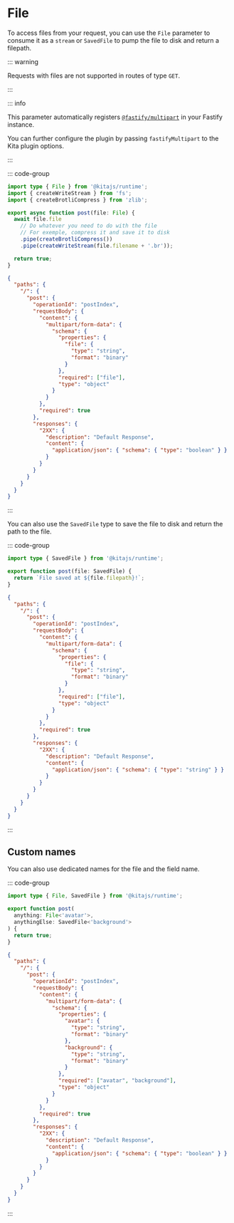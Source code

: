 # File

To access files from your request, you can use the `File` parameter to consume
it as a `stream` or `SavedFile` to pump the file to disk and return a filepath.

::: warning

Requests with files are not supported in routes of type `GET`.

:::

::: info

This parameter automatically registers
[`@fastify/multipart`](https://github.com/fastify/fastify-multipart) in your
Fastify instance.

You can further configure the plugin by passing `fastifyMultipart` to the Kita
plugin options.

:::

::: code-group

```ts {5,15} [src/routes/index.ts]
import type { File } from '@kitajs/runtime';
import { createWriteStream } from 'fs';
import { createBrotliCompress } from 'zlib';

export async function post(file: File) {
  await file.file
    // Do whatever you need to do with the file
    // For exemple, compress it and save it to disk
    .pipe(createBrotliCompress())
    .pipe(createWriteStream(file.filename + '.br'));

  return true;
}
```

```json [Route Schema]
{
  "paths": {
    "/": {
      "post": {
        "operationId": "postIndex",
        "requestBody": {
          "content": {
            "multipart/form-data": {
              "schema": {
                "properties": {
                  "file": {
                    "type": "string",
                    "format": "binary"
                  }
                },
                "required": ["file"],
                "type": "object"
              }
            }
          },
          "required": true
        },
        "responses": {
          "2XX": {
            "description": "Default Response",
            "content": {
              "application/json": { "schema": { "type": "boolean" } }
            }
          }
        }
      }
    }
  }
}
```

:::

You can also use the `SavedFile` type to save the file to disk and return the
path to the file.

::: code-group

```ts {3} [src/routes/index.ts]
import type { SavedFile } from '@kitajs/runtime';

export function post(file: SavedFile) {
  return `File saved at ${file.filepath}!`;
}
```

```json [Route Schema]
{
  "paths": {
    "/": {
      "post": {
        "operationId": "postIndex",
        "requestBody": {
          "content": {
            "multipart/form-data": {
              "schema": {
                "properties": {
                  "file": {
                    "type": "string",
                    "format": "binary"
                  }
                },
                "required": ["file"],
                "type": "object"
              }
            }
          },
          "required": true
        },
        "responses": {
          "2XX": {
            "description": "Default Response",
            "content": {
              "application/json": { "schema": { "type": "string" } }
            }
          }
        }
      }
    }
  }
}
```

:::

## Custom names

You can also use dedicated names for the file and the field name.

::: code-group

```ts {3} [src/routes/index.ts]
import type { File, SavedFile } from '@kitajs/runtime';

export function post(
  anything: File<'avatar'>,
  anythingElse: SavedFile<'background'>
) {
  return true;
}
```

```json [Route Schema]
{
  "paths": {
    "/": {
      "post": {
        "operationId": "postIndex",
        "requestBody": {
          "content": {
            "multipart/form-data": {
              "schema": {
                "properties": {
                  "avatar": {
                    "type": "string",
                    "format": "binary"
                  },
                  "background": {
                    "type": "string",
                    "format": "binary"
                  }
                },
                "required": ["avatar", "background"],
                "type": "object"
              }
            }
          },
          "required": true
        },
        "responses": {
          "2XX": {
            "description": "Default Response",
            "content": {
              "application/json": { "schema": { "type": "boolean" } }
            }
          }
        }
      }
    }
  }
}
```

:::
